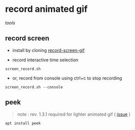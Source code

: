 # record animated gif

*tools*

## record screen

- install by cloning [record-screen-gif](https://github.com/SearchAThing-forks/record-screen-gif)

- record interactive time selection

```
screen_record.sh
```

- or, record from console using ctrl+c to stop recording

```
screen_record.sh --console
```

## peek

> note : rev. 1.3.1 required for lighter animated gif ( [issue](https://github.com/phw/peek/issues/276) )

```
apt install peek
```
